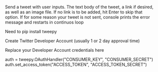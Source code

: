Send a tweet with user inputs. The text body of the tweet, a link if desired, as well as an image file. If no link is to be added, hit Enter to skip that option. If for some reason your tweet is not sent, console prints the error message and restarts in continuos loop

Need to pip install tweepy

Create Twitter Developer Account (usually 1 or 2 day approval time)

Replace your Developer Account credentials here

auth = tweepy.OAuthHandler("CONSUMER_KEY", "CONSUMER_SECRET")
auth.set_access_token("ACCESS_TOKEN", "ACCESS_TOKEN_SECRET")
